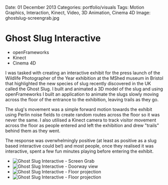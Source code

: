 Date: 01 December 2013
Categories: portfolio/visuals
Tags: Motion Graphics, Interaction, Kinect, Video, 3D Animation, Cinema 4D
Image: ghostslug-screengrab.jpg

# Ghost Slug Interactive

<section class="description">

<ul class="skills">
  <li>openFrameworks</li>
  <li>Kinect</li>
  <li>Cinema 4D</li>
</ul>

I was tasked with creating an interactive exhibit for the press launch of the Wildlife Photographer of the Year exhibition at the MShed museum in Bristol that highlighted the new species of slug recently discovered in the UK called the Ghost Slug. I built and animated a 3D model of the slug and using openFrameworks I built an application to animate the slugs slowly moving across the floor of the entrance to the exhibition, leaving trails as they go. 

The slug's movement was a simple forward motion towards the exhibit using Perlin noise fields to create random routes across the floor so it was never the same. I also utilised a Kinect camera to track visitor movement across the floor as people entered and left the exhibition and drew "trails" behind them as they went.

The response was overwhelmingly positive (at least as positive as a slug based interactive could be!) and most people, once they realised it was interactive, spent a few fun minutes playing before entering the exhibit.

</section>

<ul class="image_group">
  <li class="slide"><img src="/attachments/ghostslug-screengrab.jpg" alt="Ghost Slug Interactive - Screen Grab"></li>
  <li class="slide"><img src="/attachments/ghostslug-doorway.jpg" alt="Ghost Slug Interactive - Doorway view"></li>
  <li class="slide"><img src="/attachments/ghostslug-floor-1.jpg" alt="Ghost Slug Interactive - Floor projection"></li>
  <li class="slide"><img src="/attachments/ghostslug-floor-2.jpg" alt="Ghost Slug Interactive - Floor projection"></li>
</ul>
